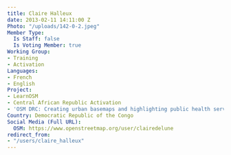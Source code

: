 ```yaml
---
title: Claire Halleux
date: 2013-02-11 14:11:00 Z
Photo: "/uploads/142-0-2.jpeg"
Member Type:
  Is Staff: false
  Is Voting Member: true
Working Group:
- Training
- Activation
Languages:
- French
- English
Project:
- LearnOSM
- Central African Republic Activation
- 'OSM DRC: Creating urban basemaps and highlighting public health services'
Country: Democratic Republic of the Congo
Social Media (Full URL):
  OSM: https://www.openstreetmap.org/user/clairedelune
redirect_from:
- "/users/claire_halleux"
---
```


